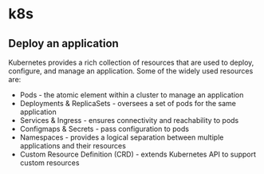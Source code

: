 # k8s

## Deploy an application

Kubernetes provides a rich collection of resources that are used to deploy, configure, and manage an application. Some of the widely used resources are:

- Pods - the atomic element within a cluster to manage an application
- Deployments & ReplicaSets - oversees a set of pods for the same application
- Services & Ingress - ensures connectivity and reachability to pods
- Configmaps & Secrets - pass configuration to pods
- Namespaces - provides a logical separation between multiple applications and their resources
- Custom Resource Definition (CRD) - extends Kubernetes API to support custom resources
